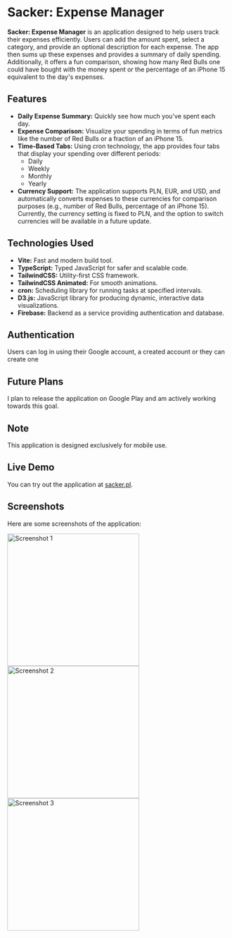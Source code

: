 # Sacker: Expense Manager

**Sacker: Expense Manager** is an application designed to help users track their expenses efficiently. Users can add the amount spent, select a category, and provide an optional description for each expense. The app then sums up these expenses and provides a summary of daily spending. Additionally, it offers a fun comparison, showing how many Red Bulls one could have bought with the money spent or the percentage of an iPhone 15 equivalent to the day's expenses.

## Features

- **Daily Expense Summary:** Quickly see how much you've spent each day.
- **Expense Comparison:** Visualize your spending in terms of fun metrics like the number of Red Bulls or a fraction of an iPhone 15.
- **Time-Based Tabs:** Using cron technology, the app provides four tabs that display your spending over different periods:
  - Daily
  - Weekly
  - Monthly
  - Yearly
- **Currency Support:** The application supports PLN, EUR, and USD, and automatically converts expenses to these currencies for comparison purposes (e.g., number of Red Bulls, percentage of an iPhone 15). Currently, the currency setting is fixed to PLN, and the option to switch currencies will be available in a future update.
 
## Technologies Used

- **Vite:** Fast and modern build tool.
- **TypeScript:** Typed JavaScript for safer and scalable code.
- **TailwindCSS:** Utility-first CSS framework.
- **TailwindCSS Animated:** For smooth animations.
- **cron:** Scheduling library for running tasks at specified intervals.
- **D3.js:** JavaScript library for producing dynamic, interactive data visualizations.
- **Firebase:** Backend as a service providing authentication and database.

## Authentication

Users can log in using their Google account, a created account or they can create one

## Future Plans

I plan to release the application on Google Play and am actively working towards this goal.

## Note

This application is designed exclusively for mobile use.

## Live Demo

You can try out the application at [sacker.pl](https://sacker.pl).

## Screenshots

Here are some screenshots of the application:

<img src="https://github.com/bazylcossac/Sacker/assets/102479081/764fe649-3248-461a-90cc-59ab40dffae4" alt="Screenshot 1" width="300"/>
<img src="https://github.com/bazylcossac/Sacker/assets/102479081/9f8234ca-c2db-4dc7-9c47-ef09e69deb7c" alt="Screenshot 2" width="300"/>
<img src="https://github.com/bazylcossac/Sacker/assets/102479081/557ab641-bd26-43ea-8213-6add79e61555" alt="Screenshot 3" width="300"/>





